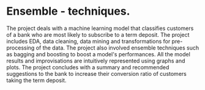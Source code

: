 # Ensemble - techniques.
The project deals with a machine learning model that classifies customers of a bank who are most likely to subscribe to a term deposit. The project includes EDA, data cleaning, data mining and transformations for pre-processing of the data. The project also involved ensemble techniques such as bagging and boosting to boost a model's performances. All the model results and improvisations are intuitively represented using graphs and plots. The project concludes with a summary and recommended suggestions to the bank to increase their conversion ratio of customers taking the term deposit. 
